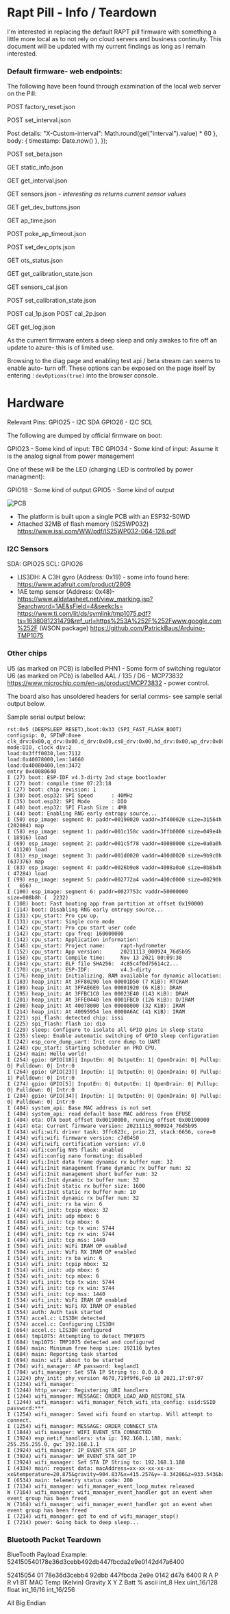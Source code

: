 # Rapt Pill - Info / Teardown

I'm interested in replacing the default RAPT pill firmware with something a little more local as to not rely on cloud servers and business continuity. This document will be updated with my current findings as long as I remain interested.

### Default firmware- web endpoints:

The following have been found through examination of the local web server on the Pill:

POST factory_reset.json

POST set_interval.json 

Post details:
"X-Custom-interval": Math.round(gel("interval").value) * 60
},
body: { timestamp: Date.now() },
});


POST set_beta.json

GET static_info.json

GET get_interval.json

GET sensors.json - *interesting as returns current sensor values*

GET get_dev_buttons.json

GET ap_time.json

POST poke_ap_timeout.json

POST set_dev_opts.json

GET ots_status.json

GET get_calibration_state.json

GET sensors_cal.json 

POST set_calibration_state.json

POST cal_1p.json
POST cal_2p.json

GET get_log.json


As the current firmware enters a deep sleep and only awakes to fire off an update to azure- this is of limited use. 

Browsing to the diag page and enabling test api / beta stream can seems to enable auto- turn off. These options can be exposed on the page itself by entering : ```devOptions(true)``` into the browser console.

# Hardware

Relevant Pins:
GPIO25 - I2C SDA
GPIO26 - I2C SCL

The following are dumped by official firmware on boot:

GPIO23 - Some kind of input: TBC
GPIO34 - Some kind of input: Assume it is the analog signal from power management

One of these will be the LED (charging LED is controlled by power managment):

GPIO18 - Some kind of output
GPIO5 - Some kind of output



![PCB](https://github.com/BestEnemies/pill/blob/main/board.jpg)

* The platform is built upon a single PCB with an ESP32-S0WD 
* Attached 32MB of flash memory (IS25WP032) https://www.issi.com/WW/pdf/IS25WP032-064-128.pdf

### I2C Sensors
SDA: GPIO25
SCL: GPIO26


* LIS3DH: A C3H gyro (Address: 0x19) - some info found here: https://www.adafruit.com/product/2809 
* 1AE temp sensor (Address: 0x48)-
https://www.alldatasheet.net/view_marking.jsp?Searchword=1AE&sField=4&seekcls=
https://www.ti.com/lit/ds/symlink/tmp1075.pdf?ts=1638081231479&ref_url=https%253A%252F%252Fwww.google.com%252F (WSON package)
https://github.com/PatrickBaus/Arduino-TMP1075

 

### Other chips

U5 (as marked on PCB) is labelled PHN1 - Some form of switching regulator
U6 (as marked on PCb) is labelled AAL / 135 / D6 - MCP73832 https://www.microchip.com/en-us/product/MCP73832 - power control. 

The board also has unsoldered headers for serial comms- see sample serial output below.  


Sample serial output below:

```` 
rst:0x5 (DEEPSLEEP_RESET),boot:0x33 (SPI_FAST_FLASH_BOOT)
configsip: 0, SPIWP:0xee
clk_drv:0x00,q_drv:0x00,d_drv:0x00,cs0_drv:0x00,hd_drv:0x00,wp_drv:0x00
mode:DIO, clock div:2
load:0x3fff0030,len:7112
load:0x40078000,len:14660
load:0x40080400,len:3472
entry 0x40080640
I (27) boot: ESP-IDF v4.3-dirty 2nd stage bootloader
I (27) boot: compile time 07:23:18
I (27) boot: chip revision: 1
I (30) boot.esp32: SPI Speed      : 40MHz
I (35) boot.esp32: SPI Mode       : DIO
I (40) boot.esp32: SPI Flash Size : 4MB
I (44) boot: Enabling RNG early entropy source...
I (50) esp_image: segment 0: paddr=00190020 vaddr=3f400020 size=31564h (202084) map
I (58) esp_image: segment 1: paddr=001c158c vaddr=3ffb0000 size=049e4h ( 18916) load
I (69) esp_image: segment 2: paddr=001c5f78 vaddr=40080000 size=0a0a0h ( 41120) load
I (81) esp_image: segment 3: paddr=001d0020 vaddr=400d0020 size=9b9c0h (637376) map
I (83) esp_image: segment 4: paddr=0026b9e8 vaddr=4008a0a0 size=0b8b4h ( 47284) load
I (99) esp_image: segment 5: paddr=002772a4 vaddr=400c0000 size=00290h (   656)
I (100) esp_image: segment 6: paddr=0027753c vaddr=50000000 size=008b8h (  2232)
I (108) boot: Fast booting app from partition at offset 0x190000
I (114) boot: Disabling RNG early entropy source...
I (131) cpu_start: Pro cpu up.
I (131) cpu_start: Single core mode
I (142) cpu_start: Pro cpu start user code
I (142) cpu_start: cpu freq: 160000000
I (142) cpu_start: Application information:
I (146) cpu_start: Project name:     rapt-hydrometer
I (152) cpu_start: App version:      20211113_000924_76d5b95
I (158) cpu_start: Compile time:     Nov 13 2021 00:09:38
I (164) cpu_start: ELF file SHA256:  4c85c4f0d75614c2...
I (170) cpu_start: ESP-IDF:          v4.3-dirty
I (176) heap_init: Initializing. RAM available for dynamic allocation:
I (183) heap_init: At 3FF80290 len 00001D50 (7 KiB): RTCRAM
I (189) heap_init: At 3FFAE6E0 len 00001920 (6 KiB): DRAM
I (195) heap_init: At 3FFBC1C0 len 00023E40 (143 KiB): DRAM
I (201) heap_init: At 3FFE0440 len 0001FBC0 (126 KiB): D/IRAM
I (208) heap_init: At 40078000 len 00008000 (32 KiB): IRAM
I (214) heap_init: At 40095954 len 0000A6AC (41 KiB): IRAM
I (221) spi_flash: detected chip: issi
I (225) spi_flash: flash io: dio
I (229) sleep: Configure to isolate all GPIO pins in sleep state
I (235) sleep: Enable automatic switching of GPIO sleep configuration
I (242) esp_core_dump_uart: Init core dump to UART
I (248) cpu_start: Starting scheduler on PRO CPU.
I (254) main: Hello world!
I (254) gpio: GPIO[18]| InputEn: 0| OutputEn: 1| OpenDrain: 0| Pullup: 0| Pulldown: 0| Intr:0
I (264) gpio: GPIO[23]| InputEn: 1| OutputEn: 0| OpenDrain: 0| Pullup: 1| Pulldown: 0| Intr:0
I (274) gpio: GPIO[5]| InputEn: 0| OutputEn: 1| OpenDrain: 0| Pullup: 0| Pulldown: 0| Intr:0
I (284) gpio: GPIO[34]| InputEn: 1| OutputEn: 0| OpenDrain: 0| Pullup: 0| Pulldown: 0| Intr:0
I (404) system_api: Base MAC address is not set
I (404) system_api: read default base MAC address from EFUSE
I (404) ota: OTA boot offset 0x00190000, running offset 0x00190000
I (414) ota: Current firmware version: 20211113_000924_76d5b95
I (434) wifi:wifi driver task: 3ffc623c, prio:23, stack:6656, core=0
I (434) wifi:wifi firmware version: c7d0450
I (434) wifi:wifi certification version: v7.0
I (434) wifi:config NVS flash: enabled
I (434) wifi:config nano formating: disabled
I (444) wifi:Init data frame dynamic rx buffer num: 32
I (444) wifi:Init management frame dynamic rx buffer num: 32
I (454) wifi:Init management short buffer num: 32
I (454) wifi:Init dynamic tx buffer num: 32
I (464) wifi:Init static rx buffer size: 1600
I (464) wifi:Init static rx buffer num: 10
I (464) wifi:Init dynamic rx buffer num: 32
I (474) wifi_init: rx ba win: 6
I (474) wifi_init: tcpip mbox: 32
I (484) wifi_init: udp mbox: 6
I (484) wifi_init: tcp mbox: 6
I (484) wifi_init: tcp tx win: 5744
I (494) wifi_init: tcp rx win: 5744
I (494) wifi_init: tcp mss: 1440
I (504) wifi_init: WiFi IRAM OP enabled
I (504) wifi_init: WiFi RX IRAM OP enabled
I (514) wifi_init: rx ba win: 6
I (514) wifi_init: tcpip mbox: 32
I (514) wifi_init: udp mbox: 6
I (524) wifi_init: tcp mbox: 6
I (524) wifi_init: tcp tx win: 5744
I (534) wifi_init: tcp rx win: 5744
I (534) wifi_init: tcp mss: 1440
I (534) wifi_init: WiFi IRAM OP enabled
I (544) wifi_init: WiFi RX IRAM OP enabled
I (554) auth: Auth task started
I (574) accel.c: LIS3DH detected
I (574) accel.c: Configuring LIS3DH
I (664) accel.c: LIS3DH configured
I (664) tmp1075: Attempting to detect TMP1075
I (684) tmp1075: TMP1075 detected and configured
I (684) main: Minimum free heap size: 192116 bytes
I (684) main: Reporting task started
I (694) main: wifi about to be started
I (704) wifi_manager: AP password: kegland1
I (704) wifi_manager: Set STA IP String to: 0.0.0.0
I (1224) phy_init: phy_version 4670,719f9f6,Feb 18 2021,17:07:07
I (1234) wifi_manager:
I (1244) http_server: Registering URI handlers
I (1244) wifi_manager: MESSAGE: ORDER_LOAD_AND_RESTORE_STA
I (1244) wifi_manager: wifi_manager_fetch_wifi_sta_config: ssid:SSID password:***
I (1254) wifi_manager: Saved wifi found on startup. Will attempt to connect.
I (1254) wifi_manager: MESSAGE: ORDER_CONNECT_STA
I (1844) wifi_manager: WIFI_EVENT_STA_CONNECTED
I (3924) esp_netif_handlers: sta ip: 192.168.1.188, mask: 255.255.255.0, gw: 192.168.1.1
I (3924) wifi_manager: IP_EVENT_STA_GOT_IP
I (3924) wifi_manager: WM_EVENT_STA_GOT_IP
I (3924) wifi_manager: Set STA IP String to: 192.168.1.188
I (4334) main: request data: macAddress=xx-xx-xx-xx-xx-xx&temperature=20.875&gravity=904.837&x=415.257&y=-8.34286&z=933.543&battery=0&rssi=-53&deviceType=PillG1&version=20211113_000924_76d5b95
I (6534) main: telemetry status code: 200
I (7134) wifi_manager: wifi_manager_event_loop_mutex released
W (7164) wifi_manager: wifi_manager_event_handler got an event when event group has been freed
W (7164) wifi_manager: wifi_manager_event_handler got an event when event group has been freed
I (7214) wifi_manager: got to end of wifi_manager_stop()
I (7214) power: Going back to deep sleep...
````

### Bluetooth Packet Teardown

BlueTooth Payload Example: 524150540178e36d3cebb492db447fbcda2e9e0142d47a6400

52415054 01     78e36d3cebb4 92dbb         447fbcda 2e9e 0142 d47a 6400
R A P R  v1     BT MAC       Temp (Kelvin) Gravity  X    Y    Z    Batt %
ascii	   int_8  Hex          uint_16/128   float    int_16/16      int_16/256

All Big Endian


